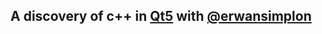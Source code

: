 ## A discovery of c++ in [Qt5](http://doc.qt.io/qt-5/index.html) with [@erwansimplon](https://github.com/erwansimplon)
